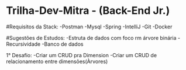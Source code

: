 # Trilha-Dev-Mitra - (Back-End Jr.)
#Requisitos da Stack:
  -Postman
  -Mysql
  -Spring
  -IntelliJ
  -Git
  -Docker

#Sugestões de Estudos:
  -Estruta de dados com foco rm árvore binária
  -Recursividade
  -Banco de dados

1° Desafio:
  -Criar um CRUD pra Dimension
  -Criar um CRUD de relacionamento entre dimensões(Àrvores)
  
